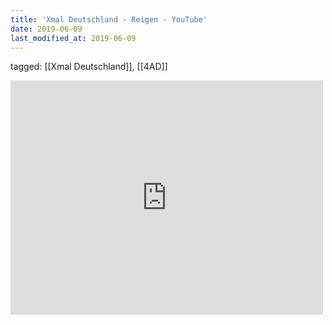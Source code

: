 ```yaml
---
title: 'Xmal Deutschland - Reigen - YouTube'
date: 2019-06-09
last_modified_at: 2019-06-09
---
```

tagged: [[Xmal Deutschland]], [[4AD]]
<iframe allow="accelerometer; autoplay; clipboard-write; encrypted-media; gyroscope; picture-in-picture" allowfullscreen="" frameborder="0" height="375" id="youtube_iframe" src="https://www.youtube.com/embed/q8KRrt68WLw?feature=oembed&amp;enablejsapi=1&amp;origin=https://safe.txmblr.com&amp;wmode=opaque" width="500"></iframe>